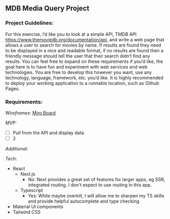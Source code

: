 ## MDB Media Query Project

### Project Guidelines:

For this exercise, I’d like you to look at a simple API, TMDB API https://www.themoviedb.org/documentation/api, and write a web page that allows a user to search for movies by name. If results are found they need to be displayed in a nice and readable format, if no results are found then a friendly message should tell the user that their search didn’t find any results. You can feel free to expand on these requirements if you’d like, the goal here is to have fun and experiment with web services and web technologies. You are free to develop this however you want, use any technology, language, framework, etc. you’d like. It is highly recommended to deploy your working application to a runnable location, such as Github Pages.

### Requirements:

*Wireframes:*
[Miro Board](https://miro.com/app/board/uXjVM_HanXM=/?share_link_id=314779408430)

*MVP:*
- [ ] Pull from the API and display data
- [ ] 2

*Additional:*



*Tech*:
- React
  - Next.js
    - No: Next provides a great set of features for larger apps, eg SSR, integrated routing. I don't expect to use routing in this app.
  - Typescript
    - Yes: While maybe overkill, t will allow me to sharpen my TS skills and provide helpful autocomplete and type checking
- Material UI components
- Tailwind CSS
